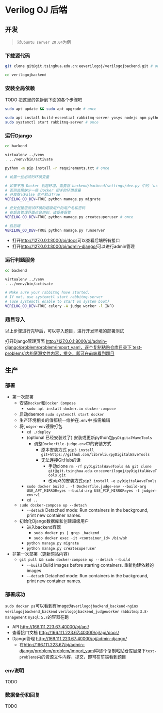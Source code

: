 # Verilog OJ 后端

## 开发

> 以`Ubuntu server 20.04`为例

### 下载源代码

```sh
git clone git@git.tsinghua.edu.cn:eeverilogoj/verilogojbackend.git # once

cd verilogojbackend
```

### 安装全局依赖

TODO 把这里的包拆到下面的各个步骤吧

```sh
sudo apt update && sudo apt upgrade # once

sudo apt install build-essential rabbitmq-server yosys nodejs npm python3-virtualenv # once
sudo systemctl start rabbitmq-server # once
```

### 运行Django

```sh
cd backend
```

```sh
virtualenv ../venv
. ../venv/bin/activate

python -m pip install -r requirements.txt # once
```

```sh
# 设置一些必须的环境变量

# 如果不用 Docker 判题环境，需要将 backend/backend/settings/dev.py 中的 `use_docker` 修改为False
# 否则会报缺少一些 Docker 相关的环境变量
# 开发默认False 生产默认True
VERILOG_OJ_DEV=TRUE python manage.py migrate

# 此处创建您测试环境的超级用户的用户名和密码
# 在后台管理界面也会用到，请妥善保管
VERILOG_OJ_DEV=TRUE python manage.py createsuperuser # once

# 启后端
VERILOG_OJ_DEV=TRUE python manage.py runserver
```

- 打开<http://127.0.0.1:8000/oj/docs>可以查看后端所有接口
- 打开<http://127.0.0.1:8000/oj/admin-django/>可以进行admin管理

### 运行判题服务

```sh
cd backend
```

```sh
virtualenv ../venv
. ../venv/bin/activate

# Make sure your rabbitmq have started.
# If not, use systemctl start rabbitmq-server
# (use systemctl enable to start on system boot)
VERILOG_OJ_DEV=TRUE celery -A judge worker -l INFO
```

### 题目导入

以上步骤进行完毕后，可以导入题目，进行开发环境的部署测试

打开Django管理页面 http://127.0.0.1:8000/oj/admin-django/problem/problem/import_yaml，逐个复制粘贴仓库目录下`test-problems`内的资源文件内容，提交，即可在前端看到题目

## 生产

### 部署

- 第一次部署
    - 安装`Docker`和`Docker Compose`
        - `sudo apt install docker.io docker-compose`
    - 启动daemon `sudo systemctl start docker`
    - 生产环境相关的值都统一维护在`.env`中 按需编辑
    - 将`judger-env`镜像打包
        - `cd ./deploy`
        - (optional 已经安装过了) 安装或更新python包`pyDigitalWaveTools`
            - 调整`Dockerfile.judge-env`中的安装方式
                - 原本安装方式 `pip3 install git+https://github.com/libreliu/pyDigitalWaveTools`
                - 无法连接GitHub的话
                    - 手动clone `rm -rf pyDigitalWaveTools && git clone git@git.tsinghua.edu.cn:eeverilogoj/pyDigitalWaveTools.git`
                    - 改pip3的安装方式`pip3 install -e pyDigitalWaveTools`
        -  `sudo docker build . -f Dockerfile.judge-env --build-arg USE_APT_MIRROR=yes --build-arg USE_PIP_MIRROR=yes -t judger-env:v1`
        - `cd ..`
    - `sudo docker-compose up --detach`
        - `--detach` Detached mode: Run containers in the background, print new container names.
    - 初始化Django数据库和创建超级用户
        - 进入backend容器
            - `sudo docker ps | grep _backend`
            - `sudo docker exec -it <container_id> /bin/sh`
        - `python manage.py migrate`
        - `python manage.py createsuperuser`
- 非第一次部署（更新网站内容）
    - `git pull && sudo docker-compose up --detach --build`
        - `--build` Build images before starting containers. 重新构建依赖的images
        - `--detach` Detached mode: Run containers in the background, print new container names.

### 部署成功

`sudo docker ps`可以看到有image为`verilogojbackend_backend-nginx` `verilogojbackend_backend` `verilogojbackend_judgeworker`  `rabbitmq:3.8-management` `mysql:5.7`的容器在跑

- API <http://166.111.223.67:40000/oj/api/>
- 查看接口文档 <http://166.111.223.67:40000/oj/api/docs/>
- Django管理 <http://166.111.223.67:40000/oj/admin-django/>
    - 在<http://166.111.223.67/oj/admin-django/problem/problem/import_yaml>中逐个复制粘贴仓库目录下`test-problems`内的资源文件内容，提交，即可在前端看到题目

### env说明

TODO

### 数据备份和回复

TODO
